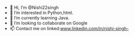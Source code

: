 - 👋 Hi, I’m @Nishi22singh
- 👀 I’m interested in Python,html.
- 🌱 I’m currently learning Java.
- 💞️ I’m looking to collaborate on Google
- 📫 Contact me on linked:www.linkedin.com/in/nishi-singh-

<!---
Nishi22singh/Nishi22singh is a ✨ special ✨ repository because its `README.md` (this file) appears on your GitHub profile.
You can click the Preview link to take a look at your changes.
--->
